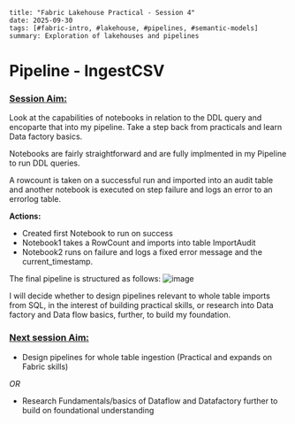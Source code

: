 ```
title: "Fabric Lakehouse Practical - Session 4"
date: 2025-09-30
tags: [#fabric-intro, #lakehouse, #pipelines, #semantic-models]
summary: Exploration of lakehouses and pipelines
```

# Pipeline - IngestCSV

### <u>Session Aim:</u>
Look at the capabilities of notebooks in relation to the DDL query and encoparte that into my pipeline. Take a step back from practicals and learn Data factory basics.

Notebooks are fairly straightforward and are fully implmented in my Pipeline to run DDL queries. 

A rowcount is taken on a successful run and imported into an audit table and another notebook is executed on step failure and logs an error to an errorlog table.

**Actions:**
- Created first Notebook to run on success
- Notebook1 takes a RowCount and imports into table ImportAudit
- Notebook2 runs on failure and logs a fixed error message and the current_timestamp.

The final pipeline is structured as follows:
![image](../../images-diagrams/pipeline-final.png)

I will decide whether to design pipelines relevant to whole table imports from SQL, in the interest of building practical skills, or research into Data factory and Data flow basics, further, to build my foundation.

### <u>Next session Aim:</u>
- Design pipelines for whole table ingestion (Practical and expands on Fabric skills)

*OR*

- Research Fundamentals/basics of Dataflow and Datafactory further to build on foundational understanding
